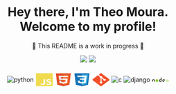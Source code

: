 <h1 align="center">
    Hey there, I'm Theo Moura. Welcome to my profile!
</h1>
 <p align="center">
  🚧 This README is a work in progress 🚧
</p>

<div align="center">

  <img height="150em" src="http://git-stats-working-final.vercel.app/api?username=theomilll&theme=tokyonight&show_icons=true" />
  <img height="150em" src="http://git-stats-working-final.vercel.app/api/top-langs/?username=theomilll&layout=compact&theme=tokyonight" />
  
</div>

<div align="center" valign="top"><br>
  <img align="center" alt="python" height="30" width="30" src="https://raw.githubusercontent.com/jmnote/z-icons/master/svg/python.svg">
  <img align="center" alt="Js" height="30" width="40" src="https://raw.githubusercontent.com/devicons/devicon/master/icons/javascript/javascript-plain.svg">
  <img align="center" alt="HTML" height="30" width="40" src="https://raw.githubusercontent.com/devicons/devicon/master/icons/html5/html5-original.svg">
  <img align="center" alt="CSS" height="30" width="40" src="https://raw.githubusercontent.com/devicons/devicon/master/icons/css3/css3-original.svg">
  <img align="center" alt="git" height="30" width="40" src="https://raw.githubusercontent.com/devicons/devicon/master/icons/git/git-original.svg">
  <img align="center" alt="c" height="30" width="40" src="https://raw.githubusercontent.com/jmnote/z-icons/master/svg/c.svg">
  <img align="center" alt="django" width="40" height="30" src="https://cdn.worldvectorlogo.com/logos/django.svg"/>
  <img align="center" alt="nodejs" width="40" height="40" src="https://raw.githubusercontent.com/devicons/devicon/master/icons/nodejs/nodejs-original-wordmark.svg"/>
 </div><br>
